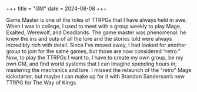 +++
title = "GM"
date = 2024-08-08
+++

Game Master is one of the roles of TTRPGs that I have always held in awe. When I was in college, I used to meet with a group weekly to play Mage, Exalted, Werewolf, and Deadlands. The game master was phenomenal: he knew the ins and outs of all the lore and the stories told were always incredibly rich with detail. Since I’ve moved away, I had looked for another group to join for the same games, but those are now considered “retro.”  Now, to play the TTRPGs I want to, I have to create my own group, be my own GM, and find world systems that I can imagine spending hours in, mastering the mechanics and lore. I missed the relaunch of the “retro” Mage kickstarter, but maybe I can make up for it with Brandon Sanderson’s new TTRPG for The Way of Kings.
